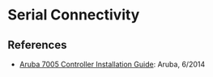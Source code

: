 # Serial Connectivity

## References
- [Aruba 7005 Controller Installation Guide](https://support.arubanetworks.com/Documentation/tabid/77/DMXModule/512/Command/Core_Download/Default.aspx?EntryId=14426): Aruba, 6/2014